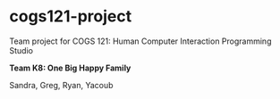 # cogs121-project
Team project for COGS 121: Human Computer Interaction Programming Studio



**Team K8: One Big Happy Family**

Sandra, Greg, Ryan, Yacoub
